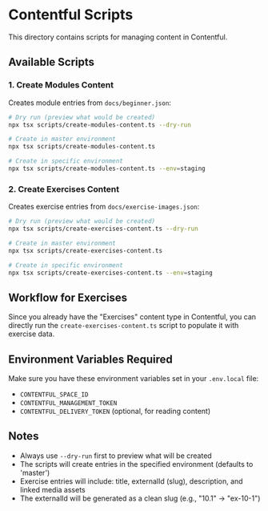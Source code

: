 # Contentful Scripts

This directory contains scripts for managing content in Contentful.

## Available Scripts

### 1. Create Modules Content

Creates module entries from `docs/beginner.json`:

```bash
# Dry run (preview what would be created)
npx tsx scripts/create-modules-content.ts --dry-run

# Create in master environment
npx tsx scripts/create-modules-content.ts

# Create in specific environment
npx tsx scripts/create-modules-content.ts --env=staging
```

### 2. Create Exercises Content

Creates exercise entries from `docs/exercise-images.json`:

```bash
# Dry run (preview what would be created)
npx tsx scripts/create-exercises-content.ts --dry-run

# Create in master environment
npx tsx scripts/create-exercises-content.ts

# Create in specific environment
npx tsx scripts/create-exercises-content.ts --env=staging
```

## Workflow for Exercises

Since you already have the "Exercises" content type in Contentful, you can directly run the `create-exercises-content.ts` script to populate it with exercise data.

## Environment Variables Required

Make sure you have these environment variables set in your `.env.local` file:

- `CONTENTFUL_SPACE_ID`
- `CONTENTFUL_MANAGEMENT_TOKEN`
- `CONTENTFUL_DELIVERY_TOKEN` (optional, for reading content)

## Notes

- Always use `--dry-run` first to preview what will be created
- The scripts will create entries in the specified environment (defaults to 'master')
- Exercise entries will include: title, externalId (slug), description, and linked media assets
- The externalId will be generated as a clean slug (e.g., "10.1" → "ex-10-1")
